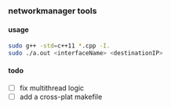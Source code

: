 ### networkmanager tools

#### usage
```bash
sudo g++ -std=c++11 *.cpp -I.
sudo ./a.out <interfaceName> <destinationIP>
```

#### todo
- [ ] fix multithread logic
- [ ] add a cross-plat makefile